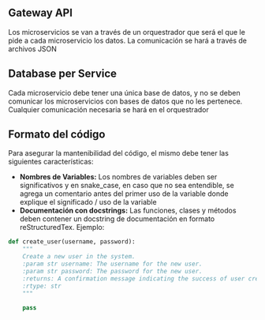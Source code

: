 ## Gateway API
Los microservicios se van a través de un orquestrador que será el que le pide a cada microservicio los datos. La comunicación se hará a través de archivos JSON

## Database per Service
Cada microservicio debe tener una única base de datos, y no se deben comunicar los microservicios con bases de datos que no les pertenece. Cualquier comunicación necesaria se hará en el orquestrador

## Formato del código
Para asegurar la mantenibilidad del código, el mismo debe tener las siguientes características:
- **Nombres de Variables:** Los nombres de variables deben ser significativos y en snake_case, en caso que no sea entendible, se agrega un comentario antes del primer uso de la variable donde explique el significado / uso de la variable
- **Documentación con docstrings:** Las funciones, clases y métodos deben contener un docstring de documentación en formato reStructuredTex. Ejemplo:
```python
def create_user(username, password):
	"""
	Create a new user in the system.
	:param str username: The username for the new user.
	:param str password: The password for the new user.
	:returns: A confirmation message indicating the success of user creation.
	:rtype: str
	"""
	
	pass
```